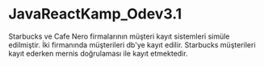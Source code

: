 # JavaReactKamp_Odev3.1

Starbucks ve Cafe Nero firmalarının müşteri kayıt sistemleri simüle edilmiştir.
İki firmanında müşterileri db'ye kayıt edilir.
Starbucks müşterileri kayıt ederken mernis doğrulaması ile kayıt etmektedir.
